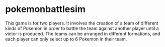 # pokemonbattlesim
This game is for two players. 
It involves the creation of a team of different kinds of Pokemon in order to battle the team against another player until a victor is produced. 
The teams can be arranged in different formations, and each player can only select up to 6 Pokemon in their team.
